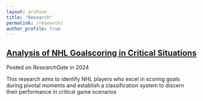 ```yaml
---
layout: archive
title: "Research"
permalink: /research/
author_profile: true
---
```


## [Analysis of NHL Goalscoring in Critical Situations](https://www.researchgate.net/publication/380347690_Analysis_of_NHL_Goalscoring_in_Critical_Situations)

Posted on *ResearchGate* in 2024

This research aims to identify NHL players who excel in scoring goals during pivotal moments and establish a classification system to discern their performance in critical game scenarios
